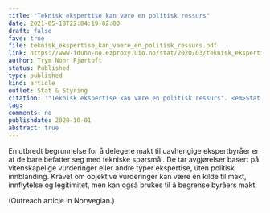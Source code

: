 ```yaml
---
title: "Teknisk ekspertise kan være en politisk ressurs"
date: 2021-05-18T22:04:19+02:00
draft: false
fave: true
file: teknisk_ekspertise_kan_vaere_en_politisk_ressurs.pdf
link: https://www-idunn-no.ezproxy.uio.no/stat/2020/03/teknisk_ekspertise_kan_vaere_en_politisk_ressurs
author: Trym Nohr Fjørtoft
status: Published
type: published
kind: article
outlet: Stat & Styring
citation: '"Teknisk ekspertise kan være en politisk ressurs". <em>Stat & styring</em> 3 (2020).'
tag: 
comments: no
publishdate: 2020-10-01
abstract: true
---
```


En utbredt begrunnelse for å delegere makt til uavhengige ekspertbyråer er at de bare befatter seg med tekniske spørsmål. De tar avgjørelser basert på vitenskapelige vurderinger eller andre typer ekspertise, uten politisk innblanding. Kravet om objektive vurderinger kan være en kilde til makt, innflytelse og legitimitet, men kan også brukes til å begrense byråers makt.

(Outreach article in Norwegian.)
